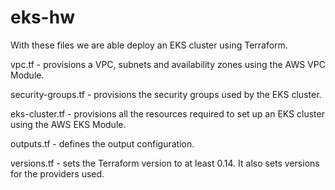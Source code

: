# eks-hw
With these files we are able deploy an EKS cluster using Terraform.

vpc.tf                  - provisions a VPC, subnets and availability zones using the AWS VPC Module.

security-groups.tf      - provisions the security groups used by the EKS cluster.

eks-cluster.tf          - provisions all the resources required to set up an EKS cluster using the AWS EKS Module.

outputs.tf              - defines the output configuration.

versions.tf             - sets the Terraform version to at least 0.14. It also sets versions for the providers used.
